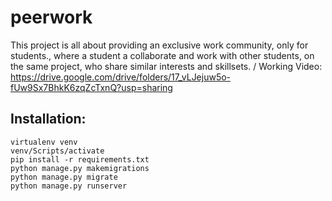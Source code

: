 # peerwork
This project is all about providing an exclusive work community, only for students., where a student a collaborate and work with other students, on the same project, who share similar interests and skillsets. /
Working Video: https://drive.google.com/drive/folders/17_vLJejuw5o-fUw9Sx7BhkK6zqZcTxnQ?usp=sharing


## Installation:
```
virtualenv venv
venv/Scripts/activate
pip install -r requirements.txt
python manage.py makemigrations
python manage.py migrate
python manage.py runserver
```
